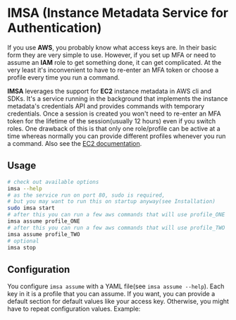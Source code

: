 IMSA (Instance Metadata Service for Authentication)
===================================================

If you use **AWS**, you probably know what access keys are. In their basic form
they are very simple to use. However, if you set up MFA or need to assume an
**IAM** role to get something done, it can get complicated. At the very least
it's inconvenient to have to re-enter an MFA token or choose a profile every
time you run a command.

**IMSA** leverages the support for **EC2** instance metadata in AWS cli and
SDKs.  It's a service running in the background that implements the instance
metadata's credentials API and provides commands with temporary credentials.
Once a session is created you won't need to re-enter an MFA token for the
lifetime of the session(usually 12 hours) even if you switch roles. One
drawback of this is that only one role/profile can be active at a time whereas
normally you can provide different profiles whenever you run a command. Also
see the [EC2 documentation](https://docs.aws.amazon.com/AWSEC2/latest/UserGuide/iam-roles-for-amazon-ec2.html#instance-metadata-security-credentials).

Usage
-----

```bash
# check out available options
imsa --help
# as the service run on port 80, sudo is required,
# but you may want to run this on startup anyway(see Installation)
sudo imsa start
# after this you can run a few aws commands that will use profile_ONE
imsa assume profile_ONE
# after this you can run a few aws commands that will use profile_TWO
imsa assume profile_TWO
# optional
imsa stop
```

Configuration
-------------

You configure `imsa assume` with a YAML file(see `imsa assume --help`). Each
key in it is a profile that you can assume. If you want, you can provide a
default section for default values like your access key. Otherwise, you might
have to repeat configuration values. Example:

```yaml
```
